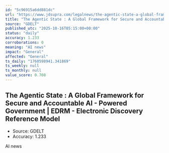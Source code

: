 ```yaml
---
id: "5c96915a6dd881dc"
url: "https://www.jdsupra.com/legalnews/the-agentic-state-a-global-framework-7276212/"
title: "The Agentic State : A Global Framework for Secure and Accountable AI - Powered Government | EDRM - Electronic Discovery Reference Model"
source: "GDELT"
published_utc: "2025-10-16T05:15:00+00:00"
status: "daily"
accuracy: 1.233
corroborations: 0
meaning: "AI news"
impact: "General"
affected: "General"
ts_daily: "1760598941.341869"
ts_weekly: null
ts_monthly: null
value_score: 0.708
---
```

## The Agentic State : A Global Framework for Secure and Accountable AI - Powered Government | EDRM - Electronic Discovery Reference Model

- Source: GDELT
- Accuracy: 1.233

AI news
